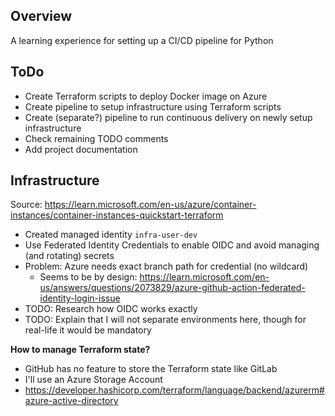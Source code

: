 ## Overview
A learning experience for setting up a CI/CD pipeline for Python

## ToDo
- Create Terraform scripts to deploy Docker image on Azure
- Create pipeline to setup infrastructure using Terraform scripts
- Create (separate?) pipeline to run continuous delivery on newly setup infrastructure
- Check remaining TODO comments
- Add project documentation

## Infrastructure

Source: https://learn.microsoft.com/en-us/azure/container-instances/container-instances-quickstart-terraform
- Created managed identity `infra-user-dev`
- Use Federated Identity Credentials to enable OIDC and avoid managing (and rotating) secrets
- Problem: Azure needs exact branch path for credential (no wildcard)
    - Seems to be by design: https://learn.microsoft.com/en-us/answers/questions/2073829/azure-github-action-federated-identity-login-issue
- TODO: Research how OIDC works exactly
- TODO: Explain that I will not separate environments here, though for real-life it would be mandatory

**How to manage Terraform state?**
- GitHub has no feature to store the Terraform state like GitLab
- I'll use an Azure Storage Account
- https://developer.hashicorp.com/terraform/language/backend/azurerm#azure-active-directory
